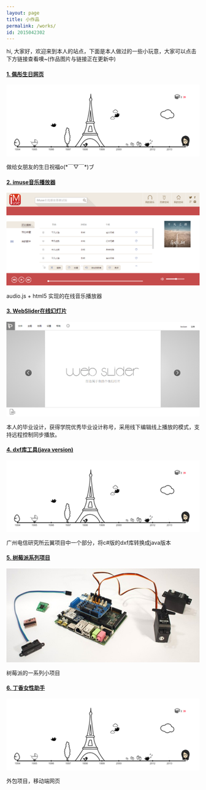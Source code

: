 ```yaml
---
layout: page
title: 小作品
permalink: /works/
id: 2015042302
---
```


<p class="works-introduction">hi, 大家好，欢迎来到本人的站点，下面是本人做过的一些小玩意，大家可以点击下方链接查看噢~(作品图片与链接正在更新中)</p>
<section class="works-section">
<h4 class="works-title"><a href="http://ptbirthday.boxizen.com">1. 佩彤生日网页</a></h4>
<a href="http://ptbirthday.boxizen.com"><img src="/img/works/ptbirth.png" alt="佩彤生日网页" /></a>
<p class="works-description">做给女朋友的生日祝福o(*￣▽￣*)ブ</p>
</section>
<section class="works-section">
<h4 class="works-title"><a href="#">2. imuse音乐播放器</a></h4>
<a href="http://ptbirthday.boxizen.com"><img src="/img/works/musicbox.png" alt="imuse音乐播放器" /></a>
<p class="works-description">
	audio.js + html5 实现的在线音乐播放器
</p>
</section>
<section class="works-section">
<h4 class="works-title"><a href="#">3. WebSlider在线幻灯片</a></h4>
<a href="http://ptbirthday.boxizen.com"><img src="/img/works/webslider.png" alt="WebSlider" /></a>
<p class="works-description">本人的毕业设计，获得学院优秀毕业设计称号，采用线下编辑线上播放的模式，支持远程控制同步播放。</p>
</section>
<section class="works-section">
<h4 class="works-title"><a href="#">4. dxf库工具(java version)</a></h4>
<a href="http://ptbirthday.boxizen.com"><img src="/img/works/ptbirth.png" alt="dxf" /></a>
<p class="works-description">广州电信研究所云翼项目中一个部分，将c#版的dxf库转换成java版本</p>
</section>
<section class="works-section">
<h4 class="works-title"><a href="#">5. 树莓派系列项目</a></h4>
<a href="http://ptbirthday.boxizen.com"><img src="/img/works/rasp.png" alt="树莓派" /></a>
<p class="works-description">树莓派的一系列小项目</p>
</section>
<section class="works-section">
<h4 class="works-title"><a href="#">6. 丁香女性助手</a></h4>
<a href="http://ptbirthday.boxizen.com"><img src="/img/works/ptbirth.png" alt="丁香女性助手" /></a>
<p class="works-description">外包项目，移动端网页</p>
</section>